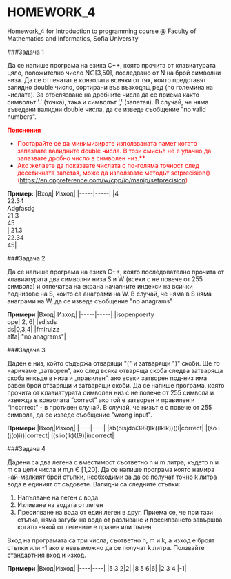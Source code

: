 # HOMEWORK_4

Homework_4 for Introduction to programming course @ Faculty of Mathematics and Informatics, Sofia University

###Задача 1

Да се напише програма на езика C++, която прочита от клавиатурата цяло, положително число N∈[3,50], последвано от N на брой символни низа. Да се отпечатат в конзолата всички от тях, които представят валидно double число, сортирани във възходящ ред (по големина на числата). За отбелязване на дробните числа да се приема както символът '.' (точка), така и символът ',' (запетая). В случай, че няма въведени валидни double числа, да се изведе съобщение "no valid numbers".

**<font color = red> Пояснения**</font>

- <font color = red> Постарайте се да минимизирате използваната памет когато запазвате валидните double числа. В този смисъл не е удачно да запазвате дробно число в символен низ.\*\*</font>
- <font color = red>Ако желаете да показвате числата с по-голяма точност след десетичната запетая, може да използвате методът setprecision() (https://en.cppreference.com/w/cpp/io/manip/setprecision)</font>

**Пример:**
|Вход| Изход|
|-----|-----|
|4</br> 22.34<br>Adgfasdg</br>21.3</br>45</br>| 21.3</br> 22.34</br> 45|

###Задача 2

Да се напише програма на езика C++, която последователно прочита от клавиатурата два символни низа S и W (всеки с не повече от 255 символа) и отпечатва на екрана началните индекси на всички поднизове на S, които са анаграми на W. В случай, че няма в S няма анаграми на W, да се изведе съобщение "no anagrams"

**Примери**
|Вход| Изход|
|-----|-----|
|isopenpoerty</br>ope| 2, 6|
|sdjsds</br>ds|0,3,4|
|fmirulzz</br>alfa| "no anagrams"|

###Задача 3

Даден е низ, който съдържа отварящи "(" и затварящи ")" скоби. Ще го наричаме „затворен“, ако след всяка отваряща скоба следва затваряща скоба някъде в низа и „правилен“, ако всеки затворен под-низ има равен брой отварящи и затварящи скоби.
Да се напише програма, която прочита от клавиатурата символен низ с не повече от 255 символа и извежда в конзолата “correct” ако той е затворен и правилен и “incorrect” - в противен случай. В случай, че низът е с повече от 255 символа, да се изведе съобщение "wrong input".

**Примери**
|Вход|Изход|
|----|----|
|ab(oisjdoi399)lk((lklk))()l|correct|
|(so i (j(o)i))|correct|
|(siio(lk)((9)|incorrect|

###Задача 4

Дадени са два легена с вместимост съответно n и m литра, където n и m са цели числа и m,n Є [1,20]. Да се напише програма която намира най-малкият брой стъпки, необходими за да се получат точно k литра вода в единият от съдовете. Валидни са следните стъпки:

1. Напълване на леген с вода
2. Изливане на водата от леген
3. Пресипване на вода от един леген в друг. Приема се, че при тази стъпка, няма загуби на вода от разливане и пресипването завършва когато някой от легените е празен или пълен.

Вход на програмата са три числа, съответно n, m и k, a изход е броят стъпки или -1 ако е невъзможно да се получат k литра. Ползвайте стандартния вход и изход.

**Примери**
|Вход|Изход|
|----|----|
|5 3 2|2|
|8 5 6|6|
|2 3 4 |-1|
